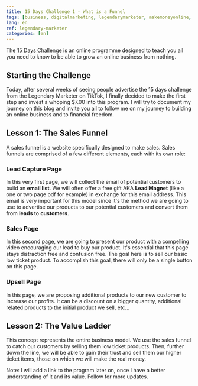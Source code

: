 ```yaml
---
title: 15 Days Challenge 1 - What is a Funnel
tags: [business, digitalmarketing, legendarymarketer, makemoneyonline, onlinebusiness, 15dayschallenge, funnel, salesfunnel]
lang: en
ref: legendary-marketer
categories: [en]
---
```

The [15 Days Challenge][1] is an online programme designed to teach you all you need to know to be able to grow an online business from nothing.

[1]: https://bit.ly/15daysonly "Start the 15 days challenge now"

## Starting the Challenge

Today, after several weeks of seeing people advertise the 15 days challenge from the Legendary Marketer on TikTok, I finally decided to make the first step and invest a whoping $7.00 into this program. I will try to document my journey on this blog and invite you all to follow me on my journey to building an online business and to financial freedom. 

## Lesson 1: The Sales Funnel

A sales funnel is a website specifically designed to make sales. Sales funnels are comprised of a few different elements, each with its own role:

### Lead Capture Page

In this very first page, we will collect the email of potential customers to build an **email list**. We will often offer a free gift AKA **Lead Magnet** (like a one or two page pdf for example) in exchange for this email address. This email is very important for this model since it's the method we are going to use to advertise our products to our potential customers and convert them from **leads** to **customers**.

### Sales Page

In this second page, we are going to present our product with a compelling video encouraging our lead to buy our product. It's essential that this page stays distraction free and confusion free. The goal here is to sell our basic low ticket product. To accomplish this goal, there will only be a single button on this page.

### Upsell Page

In this page, we are proposing additional products to our new customer to increase our profits. It can be a discount on a bigger quantity, additional related products to the initial product we sell, etc...

## Lesson 2: The Value Ladder

This concept represents the entire business model. We use the sales funnel to catch our customers by selling them low ticket products. Then, further down the line, we will be able to gain their trust and sell them our higher ticket items, those on which we will make the real money.

Note: I will add a link to the program later on, once I have a better understanding of it and its value. Follow for more updates.
